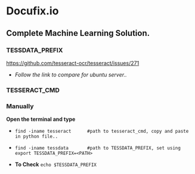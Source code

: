 # Docufix.io

Complete Machine Learning Solution.
----------------------

### TESSDATA_PREFIX
   https://github.com/tesseract-ocr/tesseract/issues/271
- *Follow the link to compare for ubuntu server..*
 
 ### TESSERACT_CMD
 ### Manually
   **Open the terminal and type**
   
- ```find -iname tesseract      #path to tesseract_cmd, copy and paste in python file..```
    
- ```find -iname tessdata       #path to TESSDATA_PREFIX, set using export TESSDATA_PREFIX=<PATH>```
  
- **To Check**
    ```echo $TESSDATA_PREFIX```



